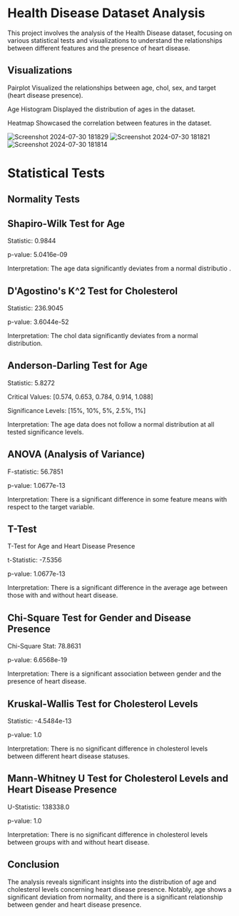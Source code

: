 # Health Disease Dataset Analysis
This project involves the analysis of the Health Disease dataset, focusing on various statistical tests and visualizations to understand the relationships between different features and the presence of heart disease.

## Visualizations

Pairplot
Visualized the relationships between age, chol, sex, and target (heart disease presence).

Age Histogram
Displayed the distribution of ages in the dataset.

Heatmap
Showcased the correlation between features in the dataset.

![Screenshot 2024-07-30 181829](https://github.com/user-attachments/assets/58e39543-d9b5-4451-acb4-8a928651e551)
![Screenshot 2024-07-30 181821](https://github.com/user-attachments/assets/04a8a5da-b2de-40c8-af2c-6db133ae0dc5)
![Screenshot 2024-07-30 181814](https://github.com/user-attachments/assets/f6b9efe7-01d7-481d-8aa7-a05b39c1e8d6)


# Statistical Tests
##  Normality Tests

## Shapiro-Wilk Test for Age
Statistic: 0.9844

p-value: 5.0416e-09

Interpretation: The age data significantly deviates from a normal distributio
.
## D'Agostino's K^2 Test for Cholesterol
Statistic: 236.9045

p-value: 3.6044e-52

Interpretation: The chol data significantly deviates from a normal distribution.

## Anderson-Darling Test for Age
Statistic: 5.8272

Critical Values: [0.574, 0.653, 0.784, 0.914, 1.088]

Significance Levels: [15%, 10%, 5%, 2.5%, 1%]

Interpretation: The age data does not follow a normal distribution at all tested significance levels.

## ANOVA (Analysis of Variance)
F-statistic: 56.7851

p-value: 1.0677e-13

Interpretation: There is a significant difference in some feature means with respect to the target variable.

## T-Test
T-Test for Age and Heart Disease Presence

t-Statistic: -7.5356

p-value: 1.0677e-13

Interpretation: There is a significant difference in the average age between those with and without heart disease.

## Chi-Square Test for Gender and Disease Presence
Chi-Square Stat: 78.8631

p-value: 6.6568e-19

Interpretation: There is a significant association between gender and the presence of heart disease.

## Kruskal-Wallis Test for Cholesterol Levels
Statistic: -4.5484e-13

p-value: 1.0

Interpretation: There is no significant difference in cholesterol levels between different heart disease statuses.

## Mann-Whitney U Test for Cholesterol Levels and Heart Disease Presence
U-Statistic: 138338.0

p-value: 1.0

Interpretation: There is no significant difference in cholesterol levels between groups with and without heart disease.

## Conclusion
The analysis reveals significant insights into the distribution of age and cholesterol levels concerning heart disease presence. Notably, age shows a significant deviation from normality, and there is a significant relationship between gender and heart disease presence.

